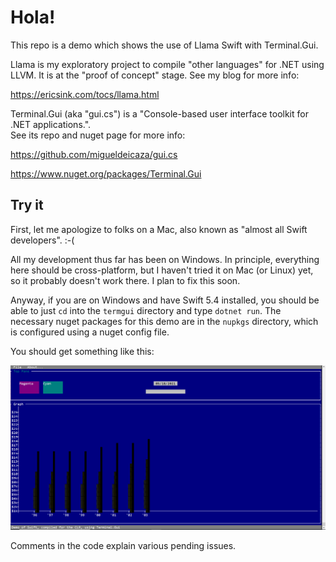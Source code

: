 # Hola!
This repo is a demo which shows the use of Llama Swift
with Terminal.Gui.

Llama is my exploratory project to compile "other languages"
for .NET using LLVM.  It is at the "proof of concept"
stage.  See my blog for more info:

https://ericsink.com/tocs/llama.html

Terminal.Gui (aka "gui.cs") is a "Console-based user interface toolkit for .NET applications.".  
See its repo and nuget page for more info:

https://github.com/migueldeicaza/gui.cs

https://www.nuget.org/packages/Terminal.Gui

## Try it

First, let me apologize to folks on a Mac, also known
as "almost all Swift developers".  :-(

All my development thus far has been on Windows.  In
principle, everything here should be cross-platform,
but I haven't tried it on Mac (or Linux) yet, so it
probably doesn't work there.  I plan to fix this soon.

Anyway, if you are on Windows and have Swift 5.4 installed,
you should be able to just `cd` into the `termgui` directory
and type `dotnet run`.  The necessary nuget packages for
this demo are in the `nupkgs` directory, which is configured
using a nuget config file.

You should get something like this:

![Screenshot](/screenshot.png?raw=true "Screenshot")

Comments in the code explain various pending issues.

